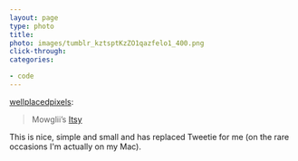 ```yaml
---
layout: page
type: photo
title: 
photo: images/tumblr_kztsptKzZO1qazfelo1_400.png
click-through: 
categories: 

- code
---
```

<p><a href="http://wellplacedpixels.com/post/472982590/mowgliis-itsy" class="tumblr_blog">wellplacedpixels</a>:</p>

<blockquote><p>Mowglii&#8217;s <a href="http://mowglii.com/itsy/">Itsy</a></p></blockquote>

<p>This is nice, simple and small and has replaced Tweetie for me (on the rare occasions I'm actually on my Mac).</p>
